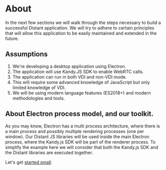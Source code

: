 # About

In the next few sections we will walk through the steps necessary to build a successful Distant application. We will try to adhere to certain principles that will allow this application to be easily maintained and extended in the future.

## Assumptions

1. We're developing a desktop application using Electron.
1. The application will use Kandy.JS SDK to enable WebRTC calls.
1. The application can run in both VDI and non-VDI mode.
1. This will require some advanced knowledge of JavaScript but only limited knowledge of VDI.
1. We will be using modern language features (ES2018+) and modern methodologies and tools.

## About Electron process model, and our toolkit.

 As you may know, Electron has a multi process architecture, where there is a main process and possibly multiple rendering processes (one per window). Our Distant JS libraries will be used inside the main Electron process, where the Kandy.js SDK will be part of the renderer process. To simplify the example here we will consider that both the Kandy.js SDK and the Distant libraries are executed together.

Let's get [started small](./starting-small.md).
